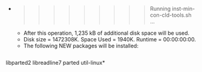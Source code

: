 * >>>>>>>>> Running inst-min-con-cld-tools.sh ...
  * After this operation, 1,235 kB of additional disk space will be used.
  * Disk size = 1472308K. Space Used = 1940K. Runtime = 00:00:00:00.
  * The following NEW packages will be installed:
  ```bash
libparted2 libreadline7 parted util-linux*
  ```
